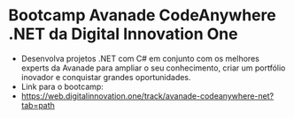 ﻿# Bootcamp Avanade CodeAnywhere .NET da Digital Innovation One
- Desenvolva projetos .NET com C# em conjunto com os melhores experts da Avanade para ampliar o seu conhecimento, criar um portfólio inovador e conquistar grandes oportunidades.
- Link para o bootcamp:
- https://web.digitalinnovation.one/track/avanade-codeanywhere-net?tab=path